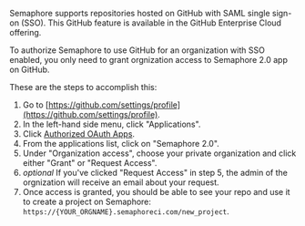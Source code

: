 Semaphore supports repositories hosted on GitHub with SAML single sign-on (SSO).
This GitHub feature is available in the GitHub Enterprise Cloud offering.

To authorize Semaphore to use GitHub for an organization with SSO enabled,
you only need to grant orgnization access to Semaphore 2.0 app on GitHub.

These are the steps to accomplish this:

1. Go to [https://github.com/settings/profile](https://github.com/settings/profile).
2. In the left-hand side menu, click "Applications".
3. Click [Authorized OAuth Apps](https://github.com/settings/applications).
4. From the applications list, click on "Semaphore 2.0".
5. Under "Organization access", choose your private organization and click
   either "Grant" or "Request Access".
6. *optional* If you've clicked "Request Access" in step 5, the admin of the
   orgnization will receive an email about your request.
7. Once access is granted, you should be able to see your repo and use it to
   create a project on Semaphore:
   `https://{YOUR_ORGNAME}.semaphoreci.com/new_project`.
